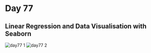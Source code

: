 # Day 77
## Linear Regression and Data Visualisation with Seaborn
![day77 1](https://github.com/diorithaliti/Python/assets/74361197/d625e51e-42ed-4744-b5fa-49fa93eeb04c)
![day77 2](https://github.com/diorithaliti/Python/assets/74361197/05f00af6-dad3-471d-aaca-66965fbbe381)
